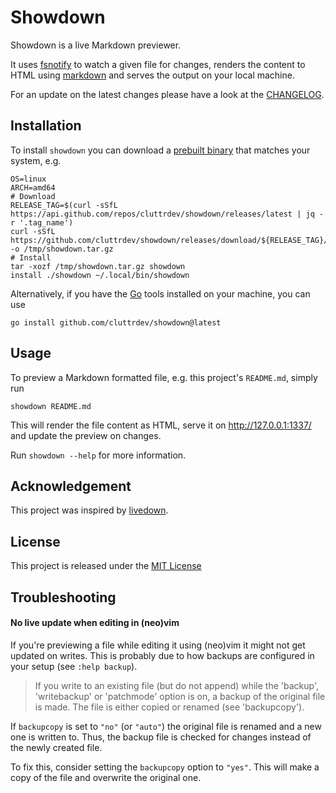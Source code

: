 # Showdown

Showdown is a live Markdown previewer.

It uses [fsnotify][github-fsnotify] to watch a given file for changes,
renders the content to HTML using [markdown][github-gomarkdown]
and serves the output on your local machine.

For an update on the latest changes please have a look at the
[CHANGELOG](./CHANGELOG.md).

## Installation

To install `showdown` you can download a 
[prebuilt binary][prebuilt-binaries] that matches your system, e.g.

```shell
OS=linux
ARCH=amd64
# Download
RELEASE_TAG=$(curl -sSfL https://api.github.com/repos/cluttrdev/showdown/releases/latest | jq -r '.tag_name')
curl -sSfL https://github.com/cluttrdev/showdown/releases/download/${RELEASE_TAG}/showdown_${RELEASE_TAG}_${OS}_${ARCH}.tar.gz -o /tmp/showdown.tar.gz
# Install
tar -xozf /tmp/showdown.tar.gz showdown
install ./showdown ~/.local/bin/showdown
```

Alternatively, if you have the [Go][go-install] tools installed on your
machine, you can use

```shell
go install github.com/cluttrdev/showdown@latest
```

## Usage

To preview a Markdown formatted file, e.g. this project's `README.md`, simply
run

```shell
showdown README.md
```

This will render the file content as HTML, serve it on <http://127.0.0.1:1337/>
and update the preview on changes.

Run `showdown --help` for more information.

## Acknowledgement

This project was inspired by [livedown][github-livedown].

## License

This project is released under the [MIT License](./LICENSE)

## Troubleshooting

#### No live update when editing in (neo)vim

If you're previewing a file while editing it using (neo)vim it might not get
updated on writes. This is probably due to how backups are configured in your
setup (see `:help backup`).

> If you write to an existing file (but do not append) while the 'backup',
> 'writebackup' or 'patchmode' option is on, a backup of the original file is
> made. The file is either copied or renamed (see 'backupcopy').

If `backupcopy` is set to `"no"` (or `"auto"`) the original file is renamed and
a new one is written to. Thus, the backup file is checked for changes instead
of the newly created file.

To fix this, consider setting the `backupcopy` option to `"yes"`. This will
make a copy of the file and overwrite the original one.

<!-- Links -->
[github-fsnotify]: https://github.com/fsnotify/fsnotify
[github-gomarkdown]: https://github.com/gomarkdown/markdown
[github-livedown]: https://github.com/shime/livedown
[go-install]: https://go.dev/doc/install
[prebuilt-binaries]: https://github.com/cluttrdev/showdown/releases/latest
